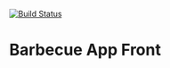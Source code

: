 [![Build Status](https://travis-ci.org/luanlazz/barbecue-app-front.svg?branch=master)](https://travis-ci.org/luanlazz/barbecue-app-front)


# Barbecue App Front